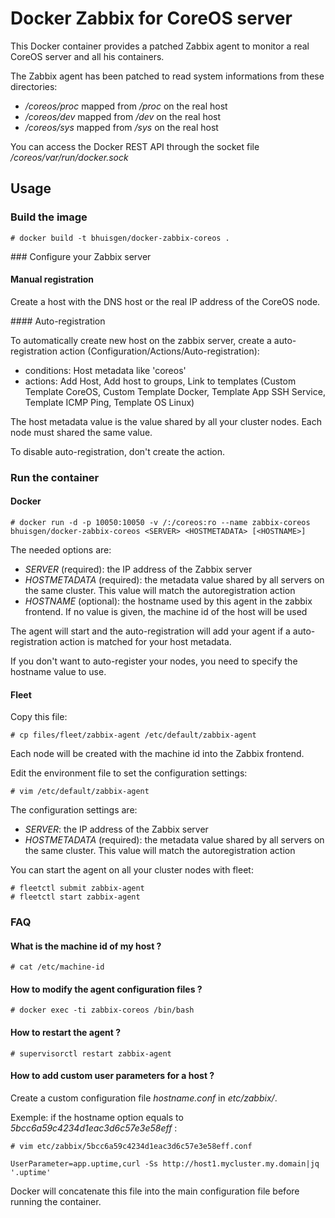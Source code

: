 # Docker Zabbix for CoreOS server

This Docker container provides a patched Zabbix agent to monitor a real CoreOS server and all his containers.

The Zabbix agent has been patched to read system informations from these directories:

* */coreos/proc* mapped from */proc* on the real host
* */coreos/dev* mapped from */dev* on the real host
* */coreos/sys* mapped from */sys* on the real host

You can access the Docker REST API through the socket file */coreos/var/run/docker.sock*

## Usage

### Build the image

    # docker build -t bhuisgen/docker-zabbix-coreos .

### Configure your Zabbix server

#### Manual registration

Create a host with the DNS host or the real IP address of the CoreOS node.

#### Auto-registration

To automatically create new host on the zabbix server, create a auto-registration action (Configuration/Actions/Auto-registration):

* conditions: Host metadata like 'coreos'
* actions: Add Host, Add host to groups, Link to templates (Custom Template CoreOS, Custom Template Docker, Template App SSH Service, Template ICMP Ping, Template OS Linux)

The host metadata value is the value shared by all your cluster nodes. Each node must shared the same value.

To disable auto-registration, don't create the action.

### Run the container

#### Docker

    # docker run -d -p 10050:10050 -v /:/coreos:ro --name zabbix-coreos bhuisgen/docker-zabbix-coreos <SERVER> <HOSTMETADATA> [<HOSTNAME>]

The needed options are:

* *SERVER* (required): the IP address of the Zabbix server
* *HOSTMETADATA* (required): the metadata value shared by all servers on the same cluster. This value will match the autoregistration action
* *HOSTNAME* (optional): the hostname used by this agent in the zabbix frontend. If no value is given, the machine id of the host will be used

The agent will start and the auto-registration will add your agent if a auto-registration action is matched for your host metadata.

If you don't want to auto-register your nodes, you need to specify the hostname value to use.

#### Fleet

Copy this file:

    # cp files/fleet/zabbix-agent /etc/default/zabbix-agent

Each node will be created with the machine id into the Zabbix frontend.

Edit the environment file to set the configuration settings:

    # vim /etc/default/zabbix-agent

The configuration settings are:

* *SERVER*: the IP address of the Zabbix server
* *HOSTMETADATA* (required): the metadata value shared by all servers on the same cluster. This value will match the autoregistration action

You can start the agent on all your cluster nodes with fleet:

    # fleetctl submit zabbix-agent
    # fleetctl start zabbix-agent

### FAQ

#### What is the machine id of my host ?

    # cat /etc/machine-id

#### How to modify the agent configuration files ?

    # docker exec -ti zabbix-coreos /bin/bash

#### How to restart the agent ?

    # supervisorctl restart zabbix-agent

#### How to add custom user parameters for a host ?

Create a custom configuration file *hostname.conf* in *etc/zabbix/*.

Exemple: if the hostname option equals to *5bcc6a59c4234d1eac3d6c57e3e58eff* :

    # vim etc/zabbix/5bcc6a59c4234d1eac3d6c57e3e58eff.conf

    UserParameter=app.uptime,curl -Ss http://host1.mycluster.my.domain|jq '.uptime'

Docker will concatenate this file into the main configuration file before running the container.
